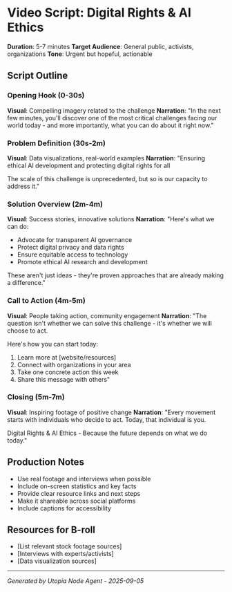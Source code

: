 # Video Script: Digital Rights & AI Ethics

**Duration**: 5-7 minutes
**Target Audience**: General public, activists, organizations
**Tone**: Urgent but hopeful, actionable

## Script Outline

### Opening Hook (0-30s)
**Visual**: Compelling imagery related to the challenge
**Narration**:
"In the next few minutes, you'll discover one of the most critical challenges facing our world today - and more importantly, what you can do about it right now."

### Problem Definition (30s-2m)
**Visual**: Data visualizations, real-world examples
**Narration**:
"Ensuring ethical AI development and protecting digital rights for all

The scale of this challenge is unprecedented, but so is our capacity to address it."

### Solution Overview (2m-4m)
**Visual**: Success stories, innovative solutions
**Narration**:
"Here's what we can do:

- Advocate for transparent AI governance
- Protect digital privacy and data rights
- Ensure equitable access to technology
- Promote ethical AI research and development

These aren't just ideas - they're proven approaches that are already making a difference."

### Call to Action (4m-5m)
**Visual**: People taking action, community engagement
**Narration**:
"The question isn't whether we can solve this challenge - it's whether we will choose to act.

Here's how you can start today:
1. Learn more at [website/resources]
2. Connect with organizations in your area
3. Take one concrete action this week
4. Share this message with others"

### Closing (5m-7m)
**Visual**: Inspiring footage of positive change
**Narration**:
"Every movement starts with individuals who decide to act. Today, that individual is you.

Digital Rights & AI Ethics - Because the future depends on what we do today."

## Production Notes
- Use real footage and interviews when possible
- Include on-screen statistics and key facts
- Provide clear resource links and next steps
- Make it shareable across social platforms
- Include captions for accessibility

## Resources for B-roll
- [List relevant stock footage sources]
- [Interviews with experts/activists]
- [Data visualization sources]

---
*Generated by Utopia Node Agent - 2025-09-05*

